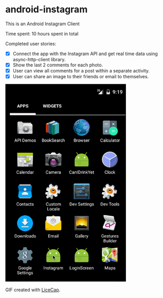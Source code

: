# android-instagram

This is an Android Instagram Client

Time spent: 10 hours spent in total

Completed user stories:
* [x] Connect the app with the Instagram API and get real time data using async-http-client library.
* [x] Show the last 2 comments for each photo.
* [x] User can view all comments for a post within a separate activity.
* [x] User can share an image to their friends or email to themselves.

![Video Walkthrough](instagram_2.gif)

GIF created with [LiceCap](http://www.cockos.com/licecap/).


